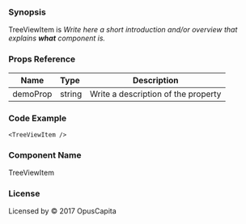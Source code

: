 ### Synopsis

TreeViewItem is 
*Write here a short introduction and/or overview that explains **what** component is.*

### Props Reference

| Name                           | Type                    | Description                                                 |
| ------------------------------ | :---------------------- | ----------------------------------------------------------- |
| demoProp                       | string                  | Write a description of the property                         |

### Code Example

```
<TreeViewItem />
```

### Component Name

TreeViewItem

### License

Licensed by © 2017 OpusCapita

